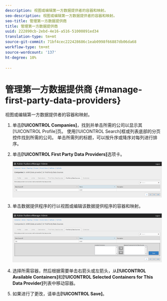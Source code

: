 ```yaml
---
description: 视图或编辑第一方数据提供者的容器和映射。
seo-description: 视图或编辑第一方数据提供者的容器和映射。
seo-title: 管理第一方数据提供商
title: 管理第一方数据提供商
uuid: 222890cb-2ebd-4e16-a516-51000891ed34
translation-type: tm+mt
source-git-commit: 71bf4cec222428686c1eab0998f66887db06da68
workflow-type: tm+mt
source-wordcount: '137'
ht-degree: 10%

---
```



# 管理第一方数据提供商 {#manage-first-party-data-providers}

视图或编辑第一方数据提供者的容器和映射。

<!-- t_first_party_providers.xml -->

1. 单击&#x200B;**[!UICONTROL Companies]**，找到并单击所需的公司以显示其[!UICONTROL Profile]页。 使用[!UICONTROL Search]框或列表底部的分页控件找到所需的公司。 单击所需列的标题，可以按升序或降序对每列进行排序。

1. 单击&#x200B;**[!UICONTROL First Party Data Providers]**&#x200B;选项卡。

   ![](assets/first_party_providers.png)

1. 单击数据提供程序的行以视图或编辑该数据提供程序的容器和映射。

   ![步骤结果](assets/first_party_providers_edit.png)

1. 选择所需容器，然后根据需要单击右箭头或左箭头，从&#x200B;**[!UICONTROL Available Containers]**&#x200B;和&#x200B;**[!UICONTROL Selected Containers for This Data Provider]**&#x200B;列表中移动容器。
1. 如果进行了更改，请单击&#x200B;**[!UICONTROL Save]**。